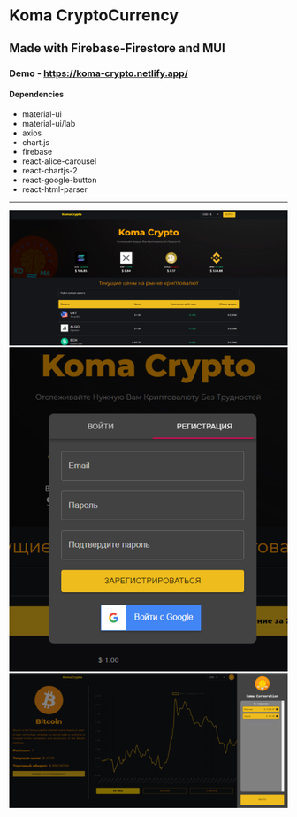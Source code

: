 # Koma CryptoCurrency
## Made with Firebase-Firestore and MUI

### Demo - https://koma-crypto.netlify.app/


<h4>Dependencies</h4>
<ul>
<li>material-ui</li>
<li>material-ui/lab</li>
<li>axios</li>
<li>chart.js</li>
<li>firebase</li>
<li>react-alice-carousel</li>
<li>react-chartjs-2</li>
<li>react-google-button</li>
<li>react-html-parser</li>
</ul>

<hr>

<img src='1.png'/>
<img src='2.png'/>
<img src='3.png'/>
